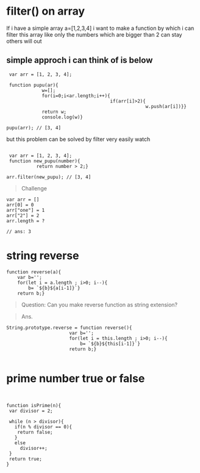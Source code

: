 # filter() on array
 If i have a simple array a=[1,2,3,4]
 i want to make a function by which i can filter this array like only
 the numbers which are bigger than 2 can stay others will out
 
 ## simple approch i can think of is below
```
 var arr = [1, 2, 3, 4];
 
 function pupu(ar){
             w=[];
             for(i=0;i<ar.length;i++){
                                      if(arr[i]>2){
                                                   w.push(ar[i])}}
             return w;
             console.log(w)}
            
pupu(arr); // [3, 4]

```

but this problem can be solved by filter very easily watch

```

 var arr = [1, 2, 3, 4];
 function new_pupu(number){
           return number > 2;}
           
arr.filter(new_pupu); // [3, 4]

```

> Challenge
```
var arr = []
arr[0] = 0
arr["one"] = 1
arr["2"] = 2
arr.length = ?

// ans: 3
```

# string reverse

```
function reverse(a){
	var b='';
	for(let i = a.length ; i>0; i--){
		b= `${b}${a[i-1]}`}
	return b;}
 ```
 
 > Question: Can you make reverse function as string extension?
 
 > Ans. 
 ```
 String.prototype.reverse = function reverse(){
						var b='';
						for(let i = this.length ; i>0; i--){
							b= `${b}${this[i-1]}`}
						return b;}
						
```
 
 
 # prime number true or false
 ```

 
function isPrime(n){
  var divisor = 2;

  while (n > divisor){
    if(n % divisor == 0){
     return false; 
    }
    else
      divisor++;
  }
  return true;
}
```

 
